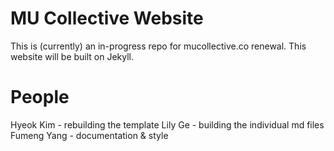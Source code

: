 # MU Collective Website
This is (currently) an in-progress repo for mucollective.co renewal. This website will be built on Jekyll.


# People

Hyeok Kim - rebuilding the template
Lily Ge - building the individual md files
Fumeng Yang - documentation & style 
